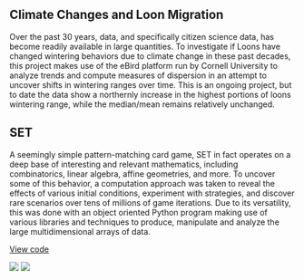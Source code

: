 ## Climate Changes and Loon Migration 

Over the past 30 years, data, and specifically citizen science data, has become readily available in large quantities. To investigate if Loons have changed wintering behaviors due to climate change in these past decades, this project makes use of the eBird platform run by Cornell University to analyze trends and compute measures of dispersion in an attempt to uncover shifts in wintering ranges over time. This is an ongoing project, but to date the data show a northernly increase in the highest portions of loons wintering range, while the median/mean remains relatively unchanged. 

## SET

A seemingly simple pattern-matching card game, SET in fact operates on a deep base of interesting and relevant mathematics, including combinatorics, linear algebra, affine geometries, and more. To uncover some of this behavior, a computation approach was taken to reveal the effects of various initial conditions, experiment with strategies, and discover rare scenarios over tens of millions of game iterations. Due to its versatility, this was done with an object oriented Python program making use of various libraries and techniques to produce, manipulate and analyze the large multidimensional arrays of data. 

[View code](https://github.com/ThomasMatthews314/SET)

[![](https://img.shields.io/badge/Python-white?logo=Python)](#) 
[![](https://img.shields.io/badge/NumPy-white?logo=Numpy)](#) 
